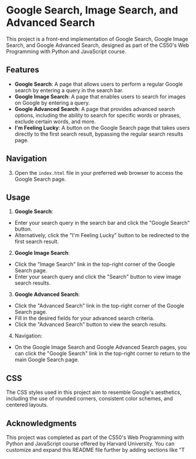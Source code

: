 # Google Search, Image Search, and Advanced Search

This project is a front-end implementation of Google Search, Google Image Search, and Google Advanced Search, designed as part of the CS50's Web Programming with Python and JavaScript course.

## Features

- **Google Search**: A page that allows users to perform a regular Google search by entering a query in the search bar.
- **Google Image Search**: A page that enables users to search for images on Google by entering a query.
- **Google Advanced Search**: A page that provides advanced search options, including the ability to search for specific words or phrases, exclude certain words, and more.
- **I'm Feeling Lucky**: A button on the Google Search page that takes users directly to the first search result, bypassing the regular search results page.

## Navigation

3. Open the `index.html` file in your preferred web browser to access the Google Search page.

## Usage

1. **Google Search**:
- Enter your search query in the search bar and click the "Google Search" button.
- Alternatively, click the "I'm Feeling Lucky" button to be redirected to the first search result.

2. **Google Image Search**:
- Click the "Image Search" link in the top-right corner of the Google Search page.
- Enter your search query and click the "Search" button to view image search results.

3. **Google Advanced Search**:
- Click the "Advanced Search" link in the top-right corner of the Google Search page.
- Fill in the desired fields for your advanced search criteria.
- Click the "Advanced Search" button to view the search results.

4. Navigation:
- On the Google Image Search and Google Advanced Search pages, you can click the "Google Search" link in the top-right corner to return to the main Google Search page.

## CSS

The CSS styles used in this project aim to resemble Google's aesthetics, including the use of rounded corners, consistent color schemes, and centered layouts.

## Acknowledgments

This project was completed as part of the CS50's Web Programming with Python and JavaScript course offered by Harvard University.
You can customize and expand this README file further by adding sections like "T
